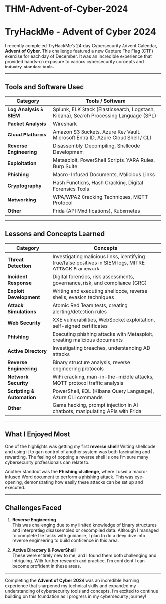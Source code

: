 # THM-Advent-of-Cyber-2024

# TryHackMe - Advent of Cyber 2024

I recently completed TryHackMe’s 24-day Cybersecurity Advent Calendar, **Advent of Cyber**. This challenge featured a new Capture The Flag (CTF) exercise for each day of December. It was an incredible experience that provided hands-on exposure to various cybersecurity concepts and industry-standard tools. 

---

## Tools and Software Used

| **Category**            | **Tools / Software**                                                                 |
|--------------------------|-------------------------------------------------------------------------------------|
| **Log Analysis & SIEM** | Splunk, ELK Stack (Elasticsearch, Logstash, Kibana), Search Processing Language (SPL) |
| **Packet Analysis**     | Wireshark                                                                            |
| **Cloud Platforms**     | Amazon S3 Buckets, Azure Key Vault, Microsoft Entra ID, Azure Cloud Shell / CLI      |
| **Reverse Engineering** | Disassembly, Decompiling, Shellcode Development                                      |
| **Exploitation**        | Metasploit, PowerShell Scripts, YARA Rules, Burp Suite                              |
| **Phishing**            | Macro-Infused Documents, Malicious Links                                            |
| **Cryptography**        | Hash Functions, Hash Cracking, Digital Forensics Tools                              |
| **Networking**          | WPA/WPA2 Cracking Techniques, MQTT Protocol                                         |
| **Other**               | Frida (API Modifications), Kubernetes                                               |

---

## Lessons and Concepts Learned

| **Category**                          | **Concepts**                                                                                           |
|---------------------------------------|-------------------------------------------------------------------------------------------------------|
| **Threat Detection**                  | Investigating malicious links, identifying true/false positives in SIEM logs, MITRE ATT&CK Framework |
| **Incident Response**                 | Digital forensics, risk assessments, governance, risk, and compliance (GRC)                          |
| **Exploit Development**               | Writing and executing shellcode, reverse shells, evasion techniques                                  |
| **Attack Simulations**                | Atomic Red Team tests, creating alerting/detection rules                                             |
| **Web Security**                      | XXE vulnerabilities, WebSocket exploitation, self-signed certificates                                |
| **Phishing**                          | Executing phishing attacks with Metasploit, creating malicious documents                             |
| **Active Directory**                  | Investigating breaches, understanding AD attacks                                                     |
| **Reverse Engineering**               | Binary structure analysis, reverse engineering protocols                                             |
| **Network Security**                  | WiFi cracking, man-in-the-middle attacks, MQTT protocol traffic analysis                             |
| **Scripting & Automation**            | PowerShell, KQL (Kibana Query Language), Azure CLI commands                                          |
| **Other**                             | Game hacking, prompt injection in AI chatbots, manipulating APIs with Frida                         |

---

## What I Enjoyed Most

One of the highlights was getting my first **reverse shell**! Writing shellcode and using it to gain control of another system was both fascinating and rewarding. The feeling of popping a reverse shell is one I’m sure many cybersecurity professionals can relate to.

Another standout was the **Phishing challenge**, where I used a macro-infused Word document to perform a phishing attack. This was eye-opening, demonstrating how easily these attacks can be set up and executed.

---

## Challenges Faced

1. **Reverse Engineering**  
   This was challenging due to my limited knowledge of binary structures and interpreting disassembled or decompiled data. Although I managed to complete the tasks with guidance, I plan to do a deep dive into reverse engineering to build confidence in this area.

2. **Active Directory & PowerShell**  
   These were entirely new to me, and I found them both challenging and intriguing. With further research and practice, I’m confident I can become proficient in these areas.

---

Completing the **Advent of Cyber 2024** was an incredible learning experience that sharpened my technical skills and expanded my understanding of cybersecurity tools and concepts. I’m excited to continue building on this foundation as I progress in my cybersecurity journey!
